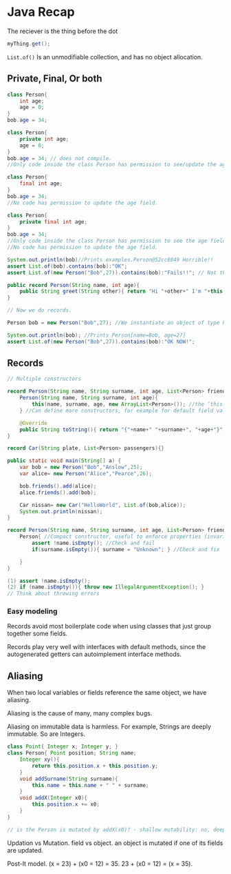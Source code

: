 # Java Recap

The reciever is the thing before the dot 

```thingBeforeDot.java
myThing.get();
```

`List.of()` Is an unmodifiable collection, and has no object allocation.

## Private, Final, Or both

```myFirstClass.java
class Person{
    int age;
    age = 0;
}
bob.age = 34;

class Person{
    private int age;
    age = 0;
}
bob.age = 34; // does not compile.
//Only code inside the class Person has permission to see/update the age field.

class Person{
    final int age;
}
bob.age = 34;
//No code has permission to update the age field.

class Person{
    private final int age;
}
bob.age = 34;
//Only code inside the class Person has permission to see the age field.
//No code has permission to update the age field.

System.out.println(bob)//Prints examples.Person@52cc8049 Horrible!!
assert List.of(bob).contains(bob):"OK";
assert List.of(new Person("Bob",27)).contains(bob):"Fails!!"; // Not the same object.

public record Person(String name, int age){
    public String greet(String other){ return "Hi "+other+" I'm "+this.name; }
}

// Now we do records.

Person bob = new Person("Bob",27); //We instantiate an object of type Person

System.out.println(bob); //Prints Person[name=Bob, age=27]
assert List.of(new Person("Bob",27)).contains(bob):"OK NOW!";
```

## Records

```thisConstructor.java
// Multiple constructors

record Person(String name, String surname, int age, List<Person> friends){
    Person(String name, String surname, int age){
        this(name, surname, age, new ArrayList<Person>()); //the ‘this-constructor’
    } //Can define more constructors, for example for default field values

    @Override
    public String toString(){ return "{"+name+" "+surname+", "+age+"}"; }
}

record Car(String plate, List<Person> passengers){}

public static void main(String[] a) {
    var bob = new Person("Bob","Anslow",25);
    var alice= new Person("Alice","Pearce",26);

    bob.friends().add(alice);
    alice.friends().add(bob);

    Car nissan= new Car("HelloWorld", List.of(bob,alice));
    System.out.println(nissan);
}
```

```assertion.java
record Person(String name, String surname, int age, List<Person> friends){
    Person{ //Compact constructor, useful to enforce properties (invariants)
        assert !name.isEmpty(); //Check and fail
        if(surname.isEmpty()){ surname = "Unknown"; } //Check and fix

    }
}
```

```error.java
(1) assert !name.isEmpty();
(2) if (name.isEmpty()){ throw new IllegalArgumentException(); }
// Think about throwing errors
```

### Easy modeling

Records avoid most boilerplate code when using classes that just group together some fields.

Records play very well with interfaces with default methods, since the autogenerated getters can autoimplement interface methods.

## Aliasing

When two local variables or fields reference the same object, we have aliasing.

Aliasing is the cause of many, many complex bugs.

Aliasing on immutable data is harmless. For example, Strings are deeply immutable. So are Integers.

```mutation.java
class Point{ Integer x; Integer y; }
class Person{ Point position; String name;
    Integer xy(){
        return this.position.x + this.position.y;
    }
    void addSurname(String surname){
        this.name = this.name + " " + surname;
    }
    void addX(Integer x0){
        this.position.x += x0;
    }
}

// is the Person is mutated by addX(x0)? - shallow mutability: no, deep mutability: yes
```

Updation vs Mutation.
field vs object.
an object is mutated if one of its fields are updated.

Post-It model.
(x = 23) + (x0 = 12) = 35.
23 + (x0 = 12) = (x = 35).
